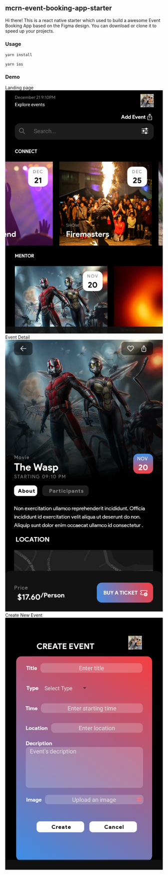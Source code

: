 ## mcrn-event-booking-app-starter

Hi there! This is a react native starter which used to build a awesome Event Booking App based on the Figma design. You can download or clone it to speed up your projects. 

### Usage
```
yarn install
```
```
yarn ios
```
### Demo
Landing page   
![alt text](https://github.com/nhatdoan1991/React-Native-UI---Booking-Event-/blob/main/bookingevent.PNG?raw=true)   
Event Detail   
![alt text](https://github.com/nhatdoan1991/React-Native-UI---Booking-Event-/blob/main/bookingevent2.PNG?raw=true)   
Create New Event      
![alt text](https://github.com/nhatdoan1991/React-Native-UI---Booking-Event-/blob/main/bookingevent3.PNG?raw=true)   
